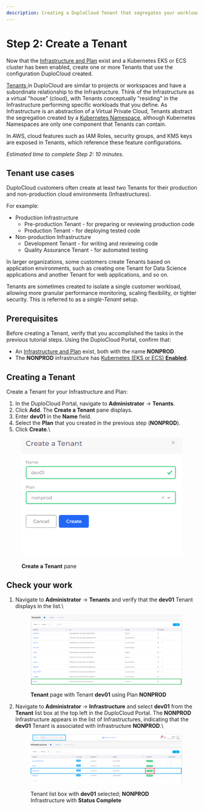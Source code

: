 ```yaml
---
description: Creating a DuploCloud Tenant that segregates your workloads
---
```


# Step 2: Create a Tenant

Now that the [Infrastructure and Plan](step-1-infrastructure.md) exist and a Kubernetes EKS or ECS cluster has been enabled, create one or more Tenants that use the configuration DuploCloud created.

[Tenants ](../../getting-started/application-focussed-interface/tenant.md)in DuploCloud are similar to projects or workspaces and have a subordinate relationship to the Infrastructure. Think of the Infrastructure as a virtual "house" (cloud), with Tenants conceptually "residing" in the Infrastructure performing specific workloads that you define. As Infrastructure is an abstraction of a Virtual Private Cloud, Tenants abstract the segregation created by a [Kubernetes Namespace](https://kubernetes.io/docs/concepts/overview/working-with-objects/namespaces/), although Kubernetes Namespaces are only one component that Tenants can contain.

In AWS, cloud features such as IAM Roles, security groups, and KMS keys are exposed in Tenants, which reference these feature configurations.

_Estimated time to complete Step 2: 10 minutes._

## Tenant use cases

DuploCloud customers often create at least two Tenants for their production and non-production cloud environments (Infrastructures).&#x20;

For example:

* Production Infrastructure &#x20;
  * Pre-production Tenant - for preparing or reviewing production code
  * Production Tenant - for deploying tested code&#x20;
* Non-production Infrastructure
  * Development Tenant - for writing and reviewing code
  * Quality Assurance Tenant - for automated testing

In larger organizations, some customers create Tenants based on application environments, such as creating one Tenant for Data Science applications and another Tenant for web applications, and so on.&#x20;

Tenants are sometimes created to isolate a single customer workload, allowing more granular performance monitoring, scaling flexibility, or tighter security. This is referred to as a _single-Tenant_ setup.

## Prerequisites

Before creating a Tenant, verify that you accomplished the tasks in the previous tutorial steps.  Using the DuploCloud Portal, confirm that:

* An [Infrastructure and Plan](step-1-infrastructure.md) exist, both with the name **NONPROD**.
* The **NONPROD** infrastructure has [Kubernetes (EKS or ECS) **Enabled**](step-1-infrastructure.md#check-your-work).&#x20;

## Creating a Tenant&#x20;

Create a Tenant for your Infrastructure and Plan:

1. In the DuploCloud Portal, navigate to **Administrator** -> **Tenants**.
2. Click **Add**. The **Create a Tenant** pane displays.
3. Enter **dev01** in the **Name** field.&#x20;
4. Select the **Plan** that you created in the previous step (**NONPROD**).
5. Click **Create**.\


<figure><img src="../../.gitbook/assets/Azure_GS_Tenant_1_Create_a_Tenant.png" alt=""><figcaption><p><strong>Create a Tenant</strong> pane</p></figcaption></figure>

## Check your work

1.  Navigate to **Administrator** -> **Tenants** and verify that the **dev01** Tenant displays in the list.\


    <figure><img src="../../.gitbook/assets/AWS_QS_3.png" alt=""><figcaption><p><strong>Tenant</strong> page with Tenant <strong>dev01</strong> using Plan <strong>NONPROD</strong><br></p></figcaption></figure>
2.  Navigate to **Administrator** -> **Infrastructure** and select **dev01** from the **Tenant** list box at the top left in the DuploCloud Portal. The **NONPROD** Infrastructure appears in the list of Infrastructures, indicating that the **dev01** Tenant is associated with Infrastructure **NONPROD**.\


    <figure><img src="../../.gitbook/assets/AWS_QS_4.png" alt=""><figcaption><p>Tenant list box with <strong>dev01</strong> selected; <strong>NONPROD</strong> Infrastructure with <strong>Status Complete</strong> </p></figcaption></figure>

